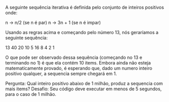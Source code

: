 A seguinte sequência iterativa é definida pelo conjunto de inteiros positivos onde:

n -> n/2 (se n é par) n -> 3n + 1 (se n é impar)

Usando as regras acima e começando pelo número 13, nós geraríamos a seguinte sequência:

13 40 20 10 5 16 8 4 2 1

O que pode ser observado dessa sequência (começando no 13 e terminando no 1) é que ela contém 10 items. Embora ainda não esteja matematicamente provado, é esperando que, dado um numero inteiro positivo qualquer, a sequencia sempre chegará em 1.

Pergunta: Qual inteiro positivo abaixo de 1 milhão, produz a sequencia com mais items? Desafio: Seu código deve executar em menos de 5 segundos, para o caso de 1 milhão.